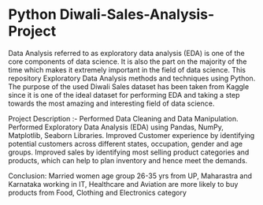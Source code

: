 #  Python Diwali-Sales-Analysis-Project
Data Analysis referred to as exploratory data analysis (EDA) is one of the core components of data science. It is also the part on the majority of the time which makes it extremely important in the field of data science. This repository Exploratory Data Analysis methods and techniques using Python. The purpose of the used Diwali Sales dataset has been taken from Kaggle since it is one of the ideal dataset for performing EDA and taking a step towards the most amazing and interesting field of data science.

Project Description :-
Performed Data Cleaning and Data Manipulation.
Performed Exploratory Data Analysis (EDA) using Pandas, NumPy, Matplotlib, Seaborn Libraries.
Improved Customer experience by identifying potential customers across different states, occupation, gender and age groups.
Improved sales by identifying most selling product categories and products, which can help to plan inventory and hence meet the demands.

Conclusion:
Married women age group 26-35 yrs from UP, Maharastra and Karnataka working in IT, Healthcare and Aviation are more likely to buy products from Food, Clothing and Electronics category
